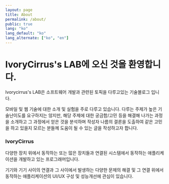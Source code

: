 ```yaml
---
layout: page
title: About
permalink: /about/
public: true
lang: "ko"
lang_default: "ko"
lang_alternate: ["ko", "en"]
---
```


# IvoryCirrus's LAB에 오신 것을 환영합니다.

Ivorycirrus's LAB은 소프트웨어 개발과 관련된 토픽을 다루고있는 기술블로그 입니다. 

모바일 및 웹 기술에 대한 소개 및 실험을 주로 다루고 있습니다. 다루는 주제가 높은 기술난이도를 요구하지는 않지만, 해당 주제에 대한 궁금함/고민 등을 해결해 나가는 과정을 소개하고 그 과정에서 얻은 것을 분석하며 작성자 나름의 결론을 도출하여 같은 고민을 하고 있을지 모르는 분들께 도움이 될 수 있는 글을 작성하고자 합니다.

### IvoryCirrus

다양한 장치 위에서 동작하는 또는 많은 장치들과 연결된 시스템에서 동작하는 애플리케이션을 개발하고 있는 프로그래머입니다.

기기와 기기 사이의 연결과 그 사이에서 발생하는 다양한 문제의 해결 및 
그 연결 위에서 동작하는 애플리케이션의 UI/UX 구성 및 성능개선에 관심이 있습니다.

